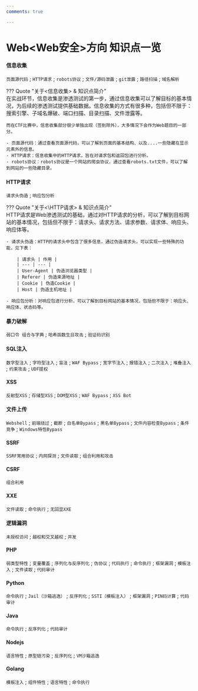 ```yaml
---
comments: true

---
```


# Web<Web安全>方向 知识点一览

#### 信息收集

`页面源代码` ; `HTTP请求` ; `robots协议` ; `文件/源码泄露` ; `git泄露` ; `路径扫描` ; `域名解析`

??? Quote "关于<信息收集> & 知识点简介"  
    在实战环节，信息收集是渗透测试的第一步，通过信息收集可以了解目标的基本情况，为后续的渗透测试提供基础数据。信息收集的方式有很多种，包括但不限于：搜索引擎、子域名爆破、端口扫描、目录扫描、文件泄露等。  

    而在CTF比赛中，信息收集部分很少单独出现（签到除外），大多情况下会作为Web题目的一部分。  

    - 页面源代码：通过查看页面源代码，可以了解到页面的基本结构、以及....一些隐藏在显示元素外的信息。  
    - HTTP请求：信息收集中的HTTP请求，旨在对请求包和返回包进行分析。  
    - robots协议：robots协议是一个网站的爬虫协议，通过查看robots.txt文件，可以了解到网站的一些隐藏目录。  


#### HTTP请求

`请求头伪造` ; `响应包分析`

??? Quote "关于<\HTTP请求> & 知识点简介"  
    HTTP请求是Web渗透测试的基础，通过对HTTP请求的分析，可以了解到目标网站的基本情况，包括但不限于：请求头、请求方法、请求参数、请求体、响应头、响应体等。  

    - 请求头伪造：HTTP的请求头中包含了很多信息，通过伪造请求头，可以实现一些特殊的功能，见下表：  

        | 请求头 | 作用 |
        | --- | --- |
        | User-Agent | 伪造浏览器类型 |
        | Referer | 伪造来源地址 |
        | Cookie | 伪造Cookie |
        | Host | 伪造主机地址 |

    - 响应包分析：对响应包进行分析，可以了解到目标网站的基本情况，包括但不限于：响应头、响应体、状态码等。  


#### 暴力破解

`弱口令 组合与字典` ; `哈希函数生日攻击` ; `验证码识别`

#### SQL注入

`数字型注入` ; `字符型注入` ; `盲注` ; `WAF Bypass` ; `宽字节注入` ; `报错注入` ; `二次注入` ; `堆叠注入` ; `约束攻击` ; `UDF提权`

#### XSS

`反射型XSS` ; `存储型XSS` ; `DOM型XSS` ; `WAF Bypass` ; `XSS Bot`

#### 文件上传

`Webshell` ; `前端绕过` ; `截断` ; `白名单Bypass` ; `黑名单Bypass` ; `文件内容检查Bypass` ; `条件竞争` ; `Windows特性Bypass`

#### SSRF

`SSRF常用协议` ; `内网探测` ; `文件读取` ; `组合利用和攻击`

#### CSRF

`组合利用`

#### XXE

`文件读取` ; `命令执行` ; `无回显XXE`

#### 逻辑漏洞

`未授权访问` ; `越权和交叉越权` ; `并发`

#### PHP

`弱类型特性` ; `变量覆盖` ; `序列化与反序列化` ; `伪协议` ; `代码执行` ; `命令执行` ; `框架漏洞` ; `模板注入` ; `文件读取` ; `代码审计`

#### Python

`命令执行` ; `Jail（沙箱逃逸）` ; `反序列化` ; `SSTI（模板注入）` ; `框架漏洞` ; `PIN码计算` ; `代码审计`

#### Java

`命令执行` ; `反序列化` ; `代码审计`

#### Nodejs

`语言特性` ; `原型链污染` ; `反序列化` ; `VM沙箱逃逸`

#### Golang

`模板注入` ; `组件特性` ; `语言特性` ; `命令执行`



